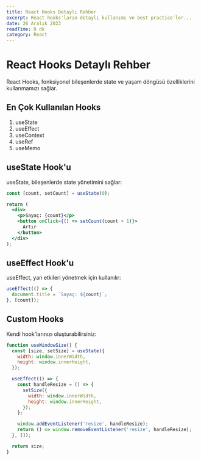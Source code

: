 ```yaml
---
title: React Hooks Detaylı Rehber
excerpt: React hooks'ların detaylı kullanımı ve best practice'ler...
date: 26 Aralık 2023
readTime: 8 dk
category: React
---
```


# React Hooks Detaylı Rehber

React Hooks, fonksiyonel bileşenlerde state ve yaşam döngüsü özelliklerini kullanmamızı sağlar.

## En Çok Kullanılan Hooks

1. useState
2. useEffect
3. useContext
4. useRef
5. useMemo

## useState Hook'u

useState, bileşenlerde state yönetimini sağlar:

```jsx
const [count, setCount] = useState(0);

return (
  <div>
    <p>Sayaç: {count}</p>
    <button onClick={() => setCount(count + 1)}>
      Artır
    </button>
  </div>
);
```

## useEffect Hook'u

useEffect, yan etkileri yönetmek için kullanılır:

```jsx
useEffect(() => {
  document.title = `Sayaç: ${count}`;
}, [count]);
```

## Custom Hooks

Kendi hook'larınızı oluşturabilirsiniz:

```jsx
function useWindowSize() {
  const [size, setSize] = useState({
    width: window.innerWidth,
    height: window.innerHeight,
  });

  useEffect(() => {
    const handleResize = () => {
      setSize({
        width: window.innerWidth,
        height: window.innerHeight,
      });
    };

    window.addEventListener('resize', handleResize);
    return () => window.removeEventListener('resize', handleResize);
  }, []);

  return size;
}
```